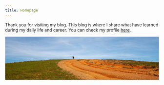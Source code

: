 ```yaml
---
title: Homepage
---
```


Thank you for visiting my blog. This blog is where I share what have learned during my daily life and career. You can check my profile [here](https://khanhnd185.github.io/about.html).

![Cover](https://raw.githubusercontent.com/khanhnd185/khanhnd185.github.io/my-pages/_posts/images/cover.jpg)
